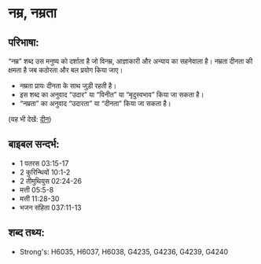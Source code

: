 # नम्र, नम्रता #

## परिभाषा: ##

“नम्र” शब्द उस मनुष्य को दर्शाता है जो विनम्र, आज्ञाकारी और अन्याय का सहनेवाला है। नम्रता दीनता की क्षमता है जब कठोरता और बल प्रयोग किया जाए।

* नम्रता प्रायः दीनता के साथ जुड़ी रहती है।
* इस शब्द का अनुवाद “उदार” या “विनीत” या “मृदुस्वभाव” किया जा सकता है।
* “नम्रता” का अनुवाद “उदारता” या “दीनता” किया जा सकता है।

(यह भी देखें: [दीन](../humble.md))

## बाइबल सन्दर्भ: ##

* 1 पतरस 03:15-17
* 2 कुरिन्थियों 10:1-2
* 2 तीमुथियुस 02:24-26
* मत्ती 05:5-8
* मत्ती 11:28-30
* भजन संहिता 037:11-13

## शब्द तथ्य: ##

* Strong's: H6035, H6037, H6038, G4235, G4236, G4239, G4240
